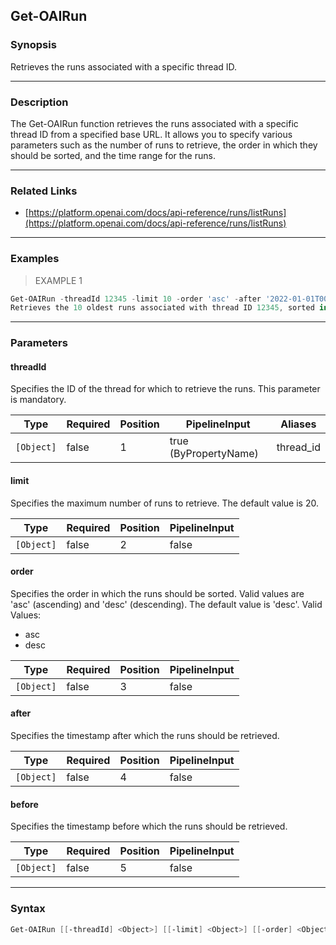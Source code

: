 Get-OAIRun
----------

### Synopsis
Retrieves the runs associated with a specific thread ID.

---

### Description

The Get-OAIRun function retrieves the runs associated with a specific thread ID from a specified base URL. It allows you to specify various parameters such as the number of runs to retrieve, the order in which they should be sorted, and the time range for the runs.

---

### Related Links
* [https://platform.openai.com/docs/api-reference/runs/listRuns](https://platform.openai.com/docs/api-reference/runs/listRuns)

---

### Examples
> EXAMPLE 1

```PowerShell
Get-OAIRun -threadId 12345 -limit 10 -order 'asc' -after '2022-01-01T00:00:00Z'
Retrieves the 10 oldest runs associated with thread ID 12345, sorted in ascending order, and after the specified timestamp.
```

---

### Parameters
#### **threadId**
Specifies the ID of the thread for which to retrieve the runs. This parameter is mandatory.

|Type      |Required|Position|PipelineInput        |Aliases  |
|----------|--------|--------|---------------------|---------|
|`[Object]`|false   |1       |true (ByPropertyName)|thread_id|

#### **limit**
Specifies the maximum number of runs to retrieve. The default value is 20.

|Type      |Required|Position|PipelineInput|
|----------|--------|--------|-------------|
|`[Object]`|false   |2       |false        |

#### **order**
Specifies the order in which the runs should be sorted. Valid values are 'asc' (ascending) and 'desc' (descending). The default value is 'desc'.
Valid Values:

* asc
* desc

|Type      |Required|Position|PipelineInput|
|----------|--------|--------|-------------|
|`[Object]`|false   |3       |false        |

#### **after**
Specifies the timestamp after which the runs should be retrieved.

|Type      |Required|Position|PipelineInput|
|----------|--------|--------|-------------|
|`[Object]`|false   |4       |false        |

#### **before**
Specifies the timestamp before which the runs should be retrieved.

|Type      |Required|Position|PipelineInput|
|----------|--------|--------|-------------|
|`[Object]`|false   |5       |false        |

---

### Syntax
```PowerShell
Get-OAIRun [[-threadId] <Object>] [[-limit] <Object>] [[-order] <Object>] [[-after] <Object>] [[-before] <Object>] [<CommonParameters>]
```
